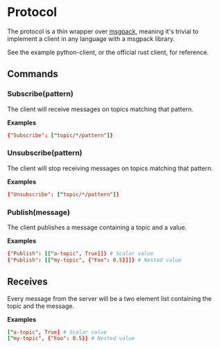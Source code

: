 # Protocol

The protocol is a thin wrapper over [msgpack](https://msgpack.org/), meaning it's trivial to implement a client in any language with a msgpack library.

See the example python-client, or the official rust client, for reference.

## Commands

### Subscribe(pattern)

The client will receive messages on topics matching that pattern.

**Examples**
```toml
{"Subscribe": ["topic/*/pattern"]}
```

### Unsubscribe(pattern)

The client will stop receiving messages on topics matching that pattern.

**Examples**
```toml
{"Unsubscribe": ["topic/*/pattern"]}
```

### Publish(message)

The client publishes a message containing a topic and a value.

**Examples**
```toml
{"Publish": [["a-topic", True]]} # Scalar value
{"Publish": [["my-topic", {"Foo": 0.5}]]} # Nested value
```

## Receives

Every message from the server will be a two element list containing the topic and the message.

**Examples**
```toml
["a-topic", True] # Scalar value
["my-topic", {"Foo": 0.5}] # Nested value
```